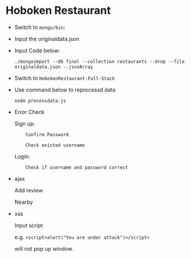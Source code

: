 # Hoboken Restaurant
* Switch to `mongo/bin`: 
* Input the originaldata.json 

* Input Code below:

    `./mongoimport --db final --collection restaurants --drop --file originaldata.json --jsonArray`

* Switch to `HobokenRestaurant-Full-Stack`
* Use command below to reprocessd data

    `node processdata.js`


* Error Check 

     Sign up:
     
          Confirm Password
          
          Check existed username

     Login:
     
          Check if username and password correct


* ajax

     Add review

     Nearby


* xss

     Input script

     e.g. `<script>alert("You are under attack")</script>`

     will not pop up window.

